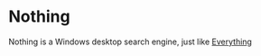 # Nothing
Nothing is a Windows desktop search engine, just like [Everything](https://en.wikipedia.org/wiki/Everything_(software))

